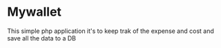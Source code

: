 # Mywallet
This simple php application it's to keep trak of the expense and cost and save all the data to a DB
